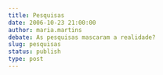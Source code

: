 ```yaml
---
title: Pesquisas
date: 2006-10-23 21:00:00
author: maria.martins
debate: As pesquisas mascaram a realidade?
slug: pesquisas
status: publish 
type: post
---
```



